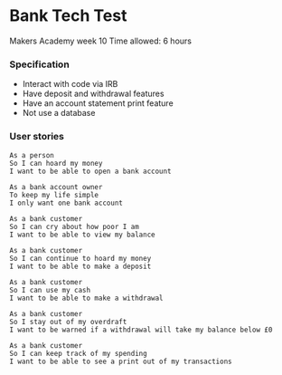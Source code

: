 # Bank Tech Test

Makers Academy week 10
Time allowed: 6 hours

### Specification

- Interact with code via IRB
- Have deposit and withdrawal features
- Have an account statement print feature
- Not use a database

### User stories

```
As a person
So I can hoard my money
I want to be able to open a bank account

As a bank account owner
To keep my life simple
I only want one bank account

As a bank customer
So I can cry about how poor I am
I want to be able to view my balance

As a bank customer
So I can continue to hoard my money
I want to be able to make a deposit

As a bank customer
So I can use my cash
I want to be able to make a withdrawal

As a bank customer
So I stay out of my overdraft
I want to be warned if a withdrawal will take my balance below £0

As a bank customer
So I can keep track of my spending
I want to be able to see a print out of my transactions

```

